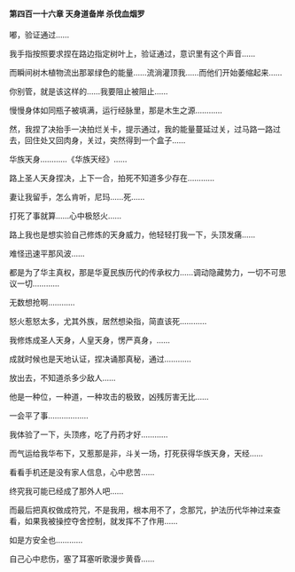 #### 第四百一十六章 天身道备岸 杀伐血烟罗

嘟，验证通过……

我手指按照要求捏在路边指定树叶上，验证通过，意识里有这个声音……

而瞬间树木植物流出那翠绿色的能量……流淌灌顶我……而他们开始萎缩起来……

你别管，就是该这样的……我要阻止被阻止……

慢慢身体如同瓶子被填满，运行经脉里，那是木生之源…………

然，我捏了决抬手一决拍烂关卡，提示通过，我的能量蔓延过关，过马路一路过去，回住处又回肉身，关过，突然得到一个盒子……

华族天身…………《华族天经》……

路上圣人天身捏决，上下一合，拍死不知道多少存在…………

妻让我留手，怎么肯听，尼玛……死……

打死了事就算……心中极怒火……

路上我也是想实验自己修炼的天身威力，他轻轻打我一下，头顶发痛……

难怪迅速平那风波……

都是为了华主真权，那是华夏民族历代的传承权力……调动隐藏势力，一切不可思议一切…………

无数想抢啊…………

怒火惹怒太多，尤其外族，居然想染指，简直该死…………

我修炼成圣人天身，人皇天身，愣严真身，……

成就时候也是天地认证，捏决诵那真秘，通过…………

放出去，不知道杀多少敌人……

他是一种位，一种道，一种攻击的极致，凶残厉害无比……

一会平了事………………


我体验了一下，头顶疼，吃了丹药才好…………


而气运给我华布下，又惹那是非，斗关一场，打死获得华族天身，天经……

看看手机还是没有家人信息，心中悲苦……

终究我可能已经成了那外人吧……

而最后把真权做成符咒，不是我用，根本用不了，念那咒，护法历代华神过来查看，如果我被操控夺舍控制，就发挥不了作用……

如是方安全也…………

自己心中悲伤，塞了耳塞听歌漫步黄昏……

